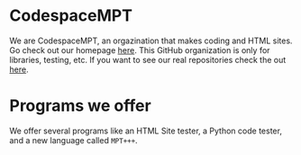 # CodespaceMPT

We are CodespaceMPT, an orgazination that makes coding and HTML sites. Go check out our homepage [here](https://codespacempt.gitlab.io). This GitHub organization is only 
for libraries, testing, etc. If you want to see our real repositories check the out [here](https://gitlab.com/codespacemot). 

# Programs we offer

We offer several programs like an HTML Site tester, a Python code tester, and a new language called `MPT+++`.
